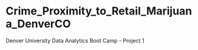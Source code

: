 # Crime_Proximity_to_Retail_Marijuana_DenverCO
Denver University Data Analytics Boot Camp - Project 1
